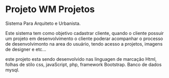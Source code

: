 # Projeto WM Projetos
 Sistema Para Arquiteto e Urbanista.
 
 Este sistema tem como objetivo cadastrar cliente, quando o cliente possuir um projeto em desenvolvimento o cliente poderar acompanhar o processo de desenvolvimonto
 na area do usuário, tendo acesso a projetos, imagens de designer e etc...
 
 este projeto esta sendo desenvolvido nas linguagen de marcação Html, folhas de stilo css, javaScript, php,  framework Bootstrap.
 Banco de dados mysql.
